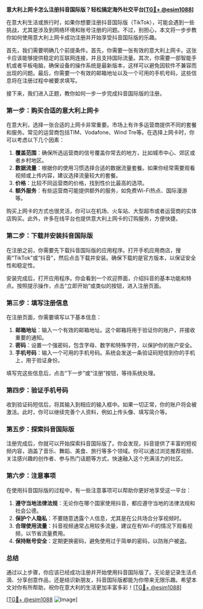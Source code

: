 **意大利上网卡怎么注册抖音国际版？轻松搞定海外社交平台[[TG💪+ @esim1088](https://t.me/s/esim1088)]**

在意大利生活或旅行时，如果你想要注册抖音国际版（TikTok），可能会遇到一些挑战，尤其是涉及到网络环境和账号注册的问题。不过，别担心，本文将一步步教你如何使用意大利上网卡成功注册并开始享受抖音国际版的乐趣。

首先，我们需要明确几个前提条件。首先，你需要一张有效的意大利上网卡。这张卡应该能够提供稳定的互联网连接，并且支持国际流量。其次，你需要一部智能手机或者平板电脑，确保设备的操作系统是最新版本，这样可以避免因软件不兼容而出现的问题。最后，你需要一个有效的邮箱地址以及一个可用的手机号码，这些信息将在注册过程中被要求填写。

接下来，我们进入正题，教你如何一步一步完成抖音国际版的注册。

### **第一步：购买合适的意大利上网卡**

在意大利，选择一张合适的上网卡非常重要。市场上有许多运营商提供不同的套餐和服务。常见的运营商包括TIM、Vodafone、Wind Tre等。在选择上网卡时，你可以考虑以下几个因素：

1. **覆盖范围**：确保所选运营商的信号覆盖你常去的地方，比如城市中心、郊区或者乡村地区。
2. **数据流量**：根据你的使用习惯选择合适的数据流量套餐。如果你经常需要观看视频或上传内容，建议选择流量较大的套餐。
3. **价格**：比较不同运营商的价格，找到性价比最高的选项。
4. **额外服务**：有些运营商可能提供额外的服务，如免费Wi-Fi热点、国际漫游等。

购买上网卡的方式也很灵活，你可以在机场、火车站、大型超市或者运营商的实体店购买。此外，许多在线平台也提供意大利上网卡的订购服务，方便快捷。

### **第二步：下载并安装抖音国际版**

在注册之前，你需要先下载抖音国际版的应用程序。打开手机应用商店，搜索“TikTok”或“抖音”，然后点击下载并安装。确保下载的是官方版本，以保证安全性和稳定性。

安装完成后，打开应用程序。你会看到一个欢迎界面，介绍抖音的基本功能和特点。按照提示操作，点击“立即开始”或类似的按钮，进入注册页面。

### **第三步：填写注册信息**

在注册页面，你需要填写以下基本信息：

1. **邮箱地址**：输入一个有效的邮箱地址。这个邮箱将用于验证你的账户，并接收重要的通知。
2. **密码**：设置一个强密码，包含字母、数字和特殊字符，以保护你的账户安全。
3. **手机号码**：输入一个可用的手机号码。系统会发送一条验证码短信到你的手机上，用于验证身份。

填写完这些信息后，点击“下一步”或“注册”按钮，等待系统处理。

### **第四步：验证手机号码**

收到验证码短信后，将其输入到相应的输入框中。如果一切正常，你的账户将会被激活。此时，你可以继续完善个人资料，例如上传头像、填写简介等。

### **第五步：探索抖音国际版**

注册完成后，你就可以开始探索抖音国际版了。你会发现，抖音提供了丰富的短视频内容，涵盖了音乐、舞蹈、美食、旅行等多个领域。你可以通过浏览推荐视频、关注感兴趣的创作者、参与热门话题等方式，快速融入这个充满活力的社区。

### **第六步：注意事项**

在使用抖音国际版的过程中，有一些注意事项可以帮助你更好地享受这一平台：

1. **遵守当地法律法规**：无论你在哪个国家使用抖音，都应遵守当地的法律法规和社会公德。
2. **保护个人隐私**：不要随意透露个人信息，尤其是在公共场合分享视频时。
3. **合理使用流量**：抖音视频通常占用较多流量，建议在有Wi-Fi的情况下观看视频，以节省流量费用。
4. **保持账号安全**：定期更换密码，避免使用过于简单的密码，以防账户被盗。

### **总结**

通过以上步骤，你应该已经成功注册并开始使用抖音国际版了。无论是记录生活点滴、分享创意作品，还是结识新朋友，抖音国际版都能为你带来无限乐趣。希望本文对你有所帮助，祝你在意大利的生活更加丰富多彩！[[TG💪+ @esim1088](https://t.me/s/esim1088)]

[[TG💪+ @esim1088](https://t.me/s/esim1088) ![Image](https://i.postimg.cc/4NQfJmqS/Snipaste-2025-05-13-00-14-12.png)]